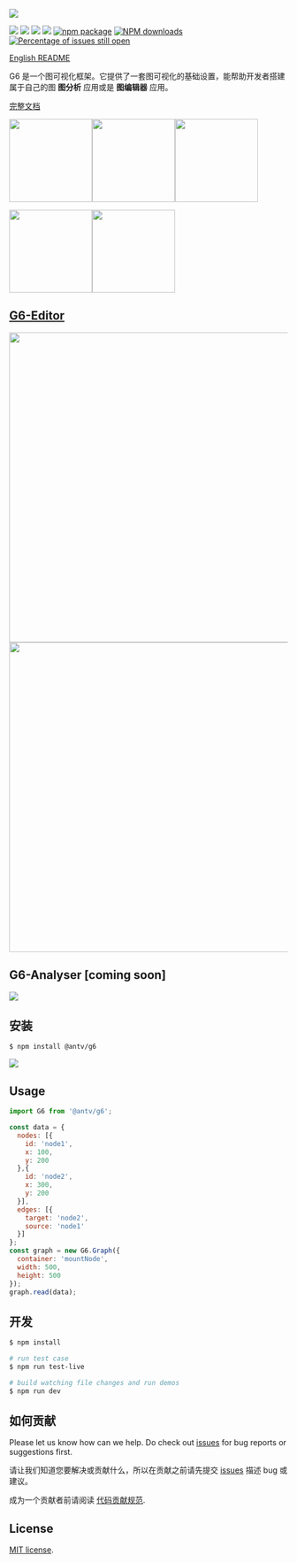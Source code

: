 ![](https://gw.alipayobjects.com/zos/rmsportal/eWLVJWtDPsdREBKYYvfA.png)

![](https://img.shields.io/badge/language-javascript-red.svg)
[![](https://img.shields.io/travis/antvis/g6.svg)](https://travis-ci.org/antvis/g6)
![](https://img.shields.io/badge/language-javascript-red.svg)
![](https://img.shields.io/badge/license-MIT-000000.svg)
[![npm package](https://img.shields.io/npm/v/@antv/g6.svg)](https://www.npmjs.com/package/@antv/g6)
[![NPM downloads](http://img.shields.io/npm/dm/@antv/g6.svg)](https://npmjs.org/package/@antv/g6)
[![Percentage of issues still open](http://isitmaintained.com/badge/open/antvis/g6.svg)](http://isitmaintained.com/project/antvis/g6 "Percentage of issues still open")

[English README](README.md)

G6 是一个图可视化框架。它提供了一套图可视化的基础设置，能帮助开发者搭建属于自己的图 **图分析** 应用或是 **图编辑器** 应用。

[完整文档](https://www.yuque.com/antv/g6)

<img src="https://user-images.githubusercontent.com/6113694/44995293-02858600-afd5-11e8-840c-349e4730d63d.gif" height=150><img src="https://cdn.nlark.com/yuque/0/2018/gif/93506/1535955277773-840190f8-836a-4bd6-875a-b3a18e6cebf1.gif" height=150><img src="https://user-images.githubusercontent.com/6113694/44995332-2ba61680-afd5-11e8-8cab-db0e9d08ceb7.gif" height=150>

<img src="https://gw.alipayobjects.com/zos/rmsportal/HQxYguinFOMIXrGQOABY.gif" height=150><img src="https://gw.alipayobjects.com/zos/rmsportal/nAugyFgrbrUWPmDIDiQm.gif" height=150>

## [G6-Editor](https://yuque.com/antv/g6-editor)

<img src="https://gw.alipayobjects.com/zos/rmsportal/nzmycBewjfxKDbepTDlT.gif" width=560>
<img src="https://gw.alipayobjects.com/zos/rmsportal/WVqnbgJmamdahbAuDpBL.gif" width=560>

## G6-Analyser [coming soon]

![](https://gw.alipayobjects.com/zos/rmsportal/GxupfuhWyMZWwPWWYgaO.gif)

## 安装

```bash
$ npm install @antv/g6
```

<img src="https://gw.alipayobjects.com/zos/rmsportal/qSUOQUhnRrHCLvEjhZGP.png" />

## Usage
```js
import G6 from '@antv/g6';

const data = {
  nodes: [{
    id: 'node1',
    x: 100,
    y: 200
  },{
    id: 'node2',
    x: 300,
    y: 200
  }],
  edges: [{
    target: 'node2',
    source: 'node1'
  }]
};
const graph = new G6.Graph({
  container: 'mountNode',
  width: 500,
  height: 500
});
graph.read(data);
```

## 开发

```bash
$ npm install

# run test case
$ npm run test-live

# build watching file changes and run demos
$ npm run dev
```

## 如何贡献

Please let us know how can we help. Do check out [issues](https://github.com/antvis/g6/issues) for bug reports or suggestions first.

请让我们知道您要解决或贡献什么，所以在贡献之前请先提交 [issues](https://github.com/antvis/g6/issues) 描述 bug 或建议。

成为一个贡献者前请阅读 [代码贡献规范](https://github.com/antvis/g6/blob/master/CONTRIBUTING.zh-CN.md).

## License

[MIT license](./LICENSE).
